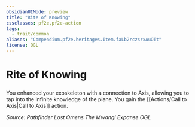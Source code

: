 ```yaml
---
obsidianUIMode: preview
title: "Rite of Knowing"
cssclasses: pf2e,pf2e-action
tags:
  - trait/common
aliases: "Compendium.pf2e.heritages.Item.faLb2rczsrxAuOTt"
license: OGL
---
```

# Rite of Knowing

### 






You enhanced your exoskeleton with a connection to Axis, allowing you to tap into the infinite knowledge of the plane. You gain the [[Actions/Call to Axis|Call to Axis]] action.

*Source: Pathfinder Lost Omens The Mwangi Expanse*
*OGL*